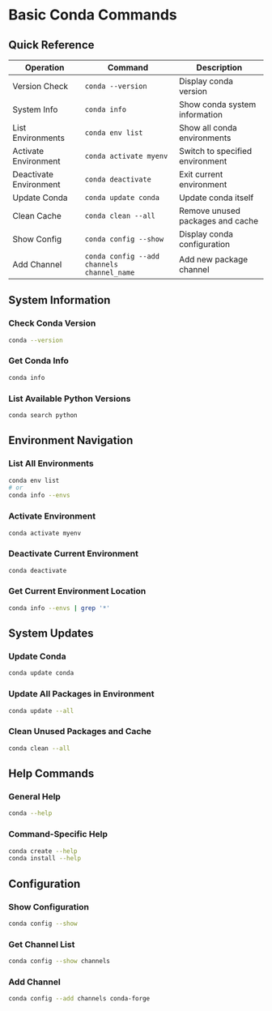 # Basic Conda Commands

## Quick Reference

| Operation | Command | Description |
|-----------|---------|-------------|
| Version Check | `conda --version` | Display conda version |
| System Info | `conda info` | Show conda system information |
| List Environments | `conda env list` | Show all conda environments |
| Activate Environment | `conda activate myenv` | Switch to specified environment |
| Deactivate Environment | `conda deactivate` | Exit current environment |
| Update Conda | `conda update conda` | Update conda itself |
| Clean Cache | `conda clean --all` | Remove unused packages and cache |
| Show Config | `conda config --show` | Display conda configuration |
| Add Channel | `conda config --add channels channel_name` | Add new package channel |

## System Information

### Check Conda Version
```bash
conda --version
```

### Get Conda Info
```bash
conda info
```

### List Available Python Versions
```bash
conda search python
```

## Environment Navigation

### List All Environments
```bash
conda env list
# or
conda info --envs
```

### Activate Environment
```bash
conda activate myenv
```

### Deactivate Current Environment
```bash
conda deactivate
```

### Get Current Environment Location
```bash
conda info --envs | grep '*'
```

## System Updates

### Update Conda
```bash
conda update conda
```

### Update All Packages in Environment
```bash
conda update --all
```

### Clean Unused Packages and Cache
```bash
conda clean --all
```

## Help Commands

### General Help
```bash
conda --help
```

### Command-Specific Help
```bash
conda create --help
conda install --help
```

## Configuration

### Show Configuration
```bash
conda config --show
```

### Get Channel List
```bash
conda config --show channels
```

### Add Channel
```bash
conda config --add channels conda-forge